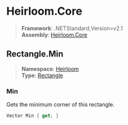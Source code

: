 # Heirloom.Core

> **Framework**: .NETStandard,Version=v2.1  
> **Assembly**: [Heirloom.Core][0]  

## Rectangle.Min

> **Namespace**: [Heirloom][0]  
> **Type**: [Rectangle][1]  

### Min

Gets the minimum corner of this rectangle.

```cs
Vector Min { get; }
```

[0]: ../Heirloom.Core.md
[1]: Heirloom.Rectangle.md

